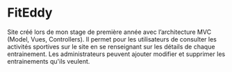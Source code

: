 # FitEddy

Site créé lors de mon stage de première année avec l’architecture MVC (Model, Vues, Controllers). 
Il permet pour les utilisateurs de consulter les activités sportives sur le site en se renseignant sur les détails de chaque entrainement. 
Les administrateurs peuvent ajouter modifier et supprimer les entrainements qu'ils veulent.
